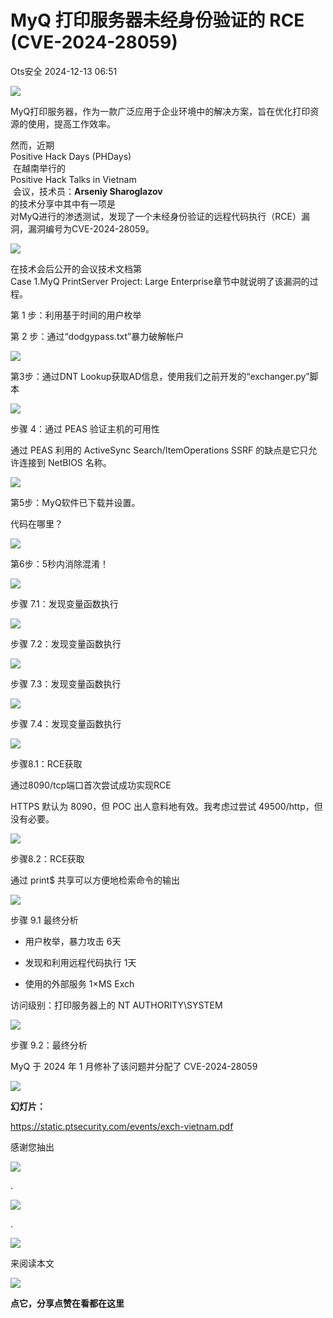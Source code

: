 #  MyQ 打印服务器未经身份验证的 RCE (CVE-2024-28059)   
 Ots安全   2024-12-13 06:51  
  
![](https://mmbiz.qpic.cn/mmbiz_gif/bL2iaicTYdZn7gtxSFZlfuCW6AdQib8Q1onbR0U2h9icP1eRO6wH0AcyJmqZ7USD0uOYncCYIH7ZEE8IicAOPxyb9IA/640?wx_fmt=gif "")  
  
MyQ打印服务器，作为一款广泛应用于企业环境中的解决方案，旨在优化打印资源的使用，提高工作效率。  
  
然而，近期  
Positive Hack Days (PHDays)  
 在越南举行的  
Positive Hack Talks in Vietnam  
 会议，技术员：**Arseniy Sharoglazov**  
的技术分享中其中有一项是  
对MyQ进行的渗透测试，发现了一个未经身份验证的远程代码执行（RCE）漏洞，漏洞编号为CVE-2024-28059。  
  
![](https://mmbiz.qpic.cn/sz_mmbiz_jpg/rWGOWg48tadqwlRusHaceN77ibUnMhYVoJrmavQ4rH9FhEb4O0G6zN1zVasCqLLozw5X3BOpTL7qLPp2BPQibaSA/640?wx_fmt=jpeg&from=appmsg "")  
  
在技术会后公开的会议技术文档第  
Case 1.MyQ PrintServer Project: Large Enterprise章节中就说明了该漏洞的过程。  
  
第 1 步：利用基于时间的用户枚举  
  
第 2 步：通过“dodgypass.txt”暴力破解帐户  
  
![](https://mmbiz.qpic.cn/sz_mmbiz_png/rWGOWg48tadqwlRusHaceN77ibUnMhYVo9Ve89aI1ib49SvSpStK2aUUo7WibVHtq7k8Mn3X4hFvxkUoW5YicAXU6g/640?wx_fmt=png&from=appmsg "")  
  
第3步：通过DNT Lookup获取AD信息，使用我们之前开发的“exchanger.py”脚本  
  
![](https://mmbiz.qpic.cn/sz_mmbiz_png/rWGOWg48tadqwlRusHaceN77ibUnMhYVooib6nzq78Zy9kMbTqDblj4l6SB4ico7XtJMFkaB0xvaPrrRJxVToUC9g/640?wx_fmt=png&from=appmsg "")  
  
步骤 4：通过 PEAS 验证主机的可用性  
  
通过 PEAS 利用的 ActiveSync Search/ItemOperations SSRF 的缺点是它只允许连接到 NetBIOS 名称。  
  
![](https://mmbiz.qpic.cn/sz_mmbiz_png/rWGOWg48tadqwlRusHaceN77ibUnMhYVoCMS0Ric8uiakyywCfePEfcIoicwFn9LWdTtxevC5BCynz6mNlxIkic86Zg/640?wx_fmt=png&from=appmsg "")  
  
第5步：MyQ软件已下载并设置。  
  
代码在哪里？  
  
![](https://mmbiz.qpic.cn/sz_mmbiz_png/rWGOWg48tadqwlRusHaceN77ibUnMhYVogktBxQicVXIeQpGlQXzR30VhsO6gnvbb2yCwBbuZRgibe2tLDWD5vGjw/640?wx_fmt=png&from=appmsg "")  
  
第6步：5秒内消除混淆！  
  
![](https://mmbiz.qpic.cn/sz_mmbiz_png/rWGOWg48tadqwlRusHaceN77ibUnMhYVoeqhLfybcvYiaUaQKvk7OxdSb8GXEjgnwuLDEIwLy38XQUIO5XH9AZBQ/640?wx_fmt=png&from=appmsg "")  
  
  
步骤 7.1：发现变量函数执行  
  
![](https://mmbiz.qpic.cn/sz_mmbiz_png/rWGOWg48tadqwlRusHaceN77ibUnMhYVoicHZok6bwFNG3xqTUuxZunJWDsk6lNd2uYYtBvj7xt8FicFvEo32hDicg/640?wx_fmt=png&from=appmsg "")  
  
步骤 7.2：发现变量函数执行  
  
![](https://mmbiz.qpic.cn/sz_mmbiz_png/rWGOWg48tadqwlRusHaceN77ibUnMhYVop6zicT8VMRLzGI9bFd3UXI21sl6ziarkfm6vqfHrIFZDRa6E88Iymnjw/640?wx_fmt=png&from=appmsg "")  
  
步骤 7.3：发现变量函数执行  
  
![](https://mmbiz.qpic.cn/sz_mmbiz_png/rWGOWg48tadqwlRusHaceN77ibUnMhYVoibxSriagzqCw0wfIBwrogeOfYxpJUfmSbrRaAmtZgdICSW0hWGjfYulg/640?wx_fmt=png&from=appmsg "")  
  
步骤 7.4：发现变量函数执行  
  
![](https://mmbiz.qpic.cn/sz_mmbiz_png/rWGOWg48tadqwlRusHaceN77ibUnMhYVo7TwD32Wxn3zPEV9E9TNYrmxrrnsQETcqRiaFflYMcGB7h8tekpQhdEg/640?wx_fmt=png&from=appmsg "")  
  
步骤8.1：RCE获取  
  
通过8090/tcp端口首次尝试成功实现RCE  
  
HTTPS 默认为 8090，但 POC 出人意料地有效。我考虑过尝试 49500/http，但没有必要。  
  
![](https://mmbiz.qpic.cn/sz_mmbiz_png/rWGOWg48tadqwlRusHaceN77ibUnMhYVoghTPiciaTdIHWpNSPlTVk81NULPPzs2bhTkicSA0iapiaDPmRnZkH0qm3Fw/640?wx_fmt=png&from=appmsg "")  
  
步骤8.2：RCE获取  
  
通过 print$ 共享可以方便地检索命令的输出  
  
![](https://mmbiz.qpic.cn/sz_mmbiz_png/rWGOWg48tadqwlRusHaceN77ibUnMhYVollLJNqicSs2ybFmQJicGzOJiaqEkaHRKAdxrNaNf2rUBpORE3wmVnjTaA/640?wx_fmt=png&from=appmsg "")  
  
步骤 9.1 最终分析  
- 用户枚举，暴力攻击 6天  
  
- 发现和利用远程代码执行 1天  
  
- 使用的外部服务 1×MS Exch  
  
访问级别：打印服务器上的 NT AUTHORITY\SYSTEM  
  
![](https://mmbiz.qpic.cn/sz_mmbiz_png/rWGOWg48tadqwlRusHaceN77ibUnMhYVocbWKWUpv6TmDz1N9lb2ZFvAz9AogyA91csD7ZiaQGr2VhVtibRiawST4g/640?wx_fmt=png&from=appmsg "")  
  
步骤 9.2：最终分析  
  
MyQ 于 2024 年 1 月修补了该问题并分配了 CVE-2024-28059  
  
![](https://mmbiz.qpic.cn/sz_mmbiz_png/rWGOWg48tadqwlRusHaceN77ibUnMhYVozn8mJ6GS0u3UvYXuibjiaGx2fc3xyLia0U1WVLywqhlDXJXcIm3yK4iaJw/640?wx_fmt=png&from=appmsg "")  
  
**幻灯片：**  
  
https://static.ptsecurity.com/events/exch-vietnam.pdf  
  
  
  
感谢您抽出  
  
![](https://mmbiz.qpic.cn/mmbiz_gif/Ljib4So7yuWgdSBqOibtgiaYWjL4pkRXwycNnFvFYVgXoExRy0gqCkqvrAghf8KPXnwQaYq77HMsjcVka7kPcBDQw/640?wx_fmt=gif "")  
  
.  
  
![](https://mmbiz.qpic.cn/mmbiz_gif/Ljib4So7yuWgdSBqOibtgiaYWjL4pkRXwycd5KMTutPwNWA97H5MPISWXLTXp0ibK5LXCBAXX388gY0ibXhWOxoEKBA/640?wx_fmt=gif "")  
  
.  
  
![](https://mmbiz.qpic.cn/mmbiz_gif/Ljib4So7yuWgdSBqOibtgiaYWjL4pkRXwycU99fZEhvngeeAhFOvhTibttSplYbBpeeLZGgZt41El4icmrBibojkvLNw/640?wx_fmt=gif "")  
  
来阅读本文  
  
![](https://mmbiz.qpic.cn/mmbiz_gif/Ljib4So7yuWge7Mibiad1tV0iaF8zSD5gzicbxDmfZCEL7vuOevN97CwUoUM5MLeKWibWlibSMwbpJ28lVg1yj1rQflyQ/640?wx_fmt=gif "")  
  
**点它，分享点赞在看都在这里**  
  
